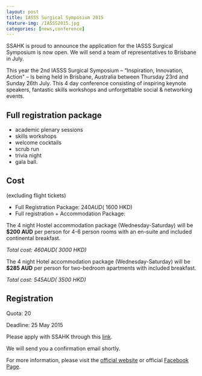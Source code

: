 ```yaml
---
layout: post
title: IASSS Surgical Symposium 2015
feature-img: /IASSS2015.jpg
categories: [news,conference]
---
```

SSAHK is proud to announce the application for the IASSS Surgical Symposium is now open. We will send a team of representatives to Brisbane in July.

This year the 2nd IASSS Surgical Symposium – “Inspiration, Innovation, Action" – Is being held in Brisbane, Australia between Thursday 23rd and Sunday 26th July. This 4 day conference consisting of inspiring keynote speakers, fantastic skills workshops and unforgettable social & networking events.

## Full registration package

- academic plenary sessions
- skills workshops
- welcome cocktails
- scrub run
- trivia night
- gala ball.

## Cost

(excluding flight tickets)

- Full Registration Package: $240 AUD (~$1600 HKD)
- Full registration + Accommodation Package:

The 4 night Hostel accommodation package (Wednesday-Saturday) will be **$200 AUD** per person for 4-6 person rooms with an en-suite and included continental breakfast.

*Total cost: $460 AUD (~$3000 HKD)*

The 4 night Hotel accommodation package (Wednesday-Saturday) will be **$285 AUD** per person for two-bedroom apartments with included breakfast.

*Total cost: $545 AUD (~$3500 HKD)*

## Registration

Quota: 20

Deadline: 25 May 2015

Please apply with SSAHK through this [link](
https://docs.google.com/forms/d/1V4-7cTbg0CtNHRDFmdPioJh7D4G5xEt4TWLx86Zt9IY/viewform).

We will send you a confirmation email shortly.

For more information, please visit the [official website](www.iasss2015.org) or official [Facebook Page](https://www.facebook.com/iasss2015brisbane?fref=ts).
